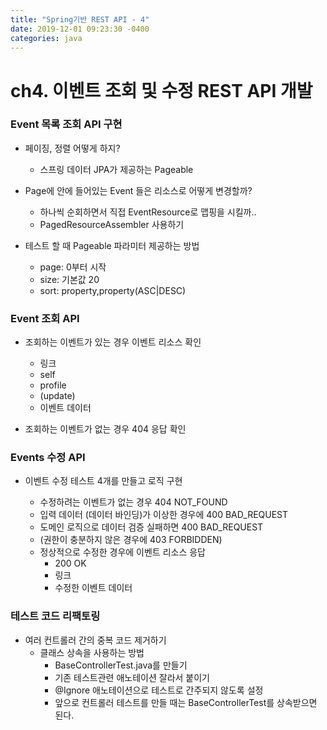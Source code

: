 ```yaml
---
title: "Spring기반 REST API - 4"
date: 2019-12-01 09:23:30 -0400
categories: java
---
```


ch4. 이벤트 조회 및 수정 REST API 개발
===================

### Event 목록 조회 API 구현
- 페이징, 정렬 어떻게 하지?
  - 스프링 데이터 JPA가 제공하는 Pageable

- Page<Event>에 안에 들어있는 Event 들은 리소스로 어떻게 변경할까?
  - 하나씩 순회하면서 직접 EventResource로 맵핑을 시킬까..
  - PagedResourceAssembler<T> 사용하기

- 테스트 할 때 Pageable 파라미터 제공하는 방법
  - page: 0부터 시작
  - size: 기본값 20
  - sort: property,property(ASC|DESC)


### Event 조회 API
- 조회하는 이벤트가 있는 경우 이벤트 리소스 확인
  - 링크
  - self
  - profile
  - (update)
  - 이벤트 데이터

- 조회하는 이벤트가 없는 경우 404 응답 확인


### Events 수정 API
- 이벤트 수정 테스트 4개를 만들고 로직 구현

  - 수정하려는 이벤트가 없는 경우 404 NOT_FOUND
  - 입력 데이터 (데이터 바인딩)가 이상한 경우에 400 BAD_REQUEST
  - 도메인 로직으로 데이터 검증 실패하면 400 BAD_REQUEST
  - (권한이 충분하지 않은 경우에 403 FORBIDDEN)
  - 정상적으로 수정한 경우에 이벤트 리소스 응답
    - 200 OK
    - 링크
    - 수정한 이벤트 데이터
    
### 테스트 코드 리팩토링
- 여러 컨트롤러 간의 중복 코드 제거하기
   - 클래스 상속을 사용하는 방법
     - BaseControllerTest.java를 만들기
     - 기존 테스트관련 애노테이션 잘라서 붙이기   
     - @Ignore 애노테이션으로 테스트로 간주되지 않도록 설정
     - 앞으로 컨트롤러 테스트를 만들 때는 BaseControllerTest를 상속받으면 된다.
